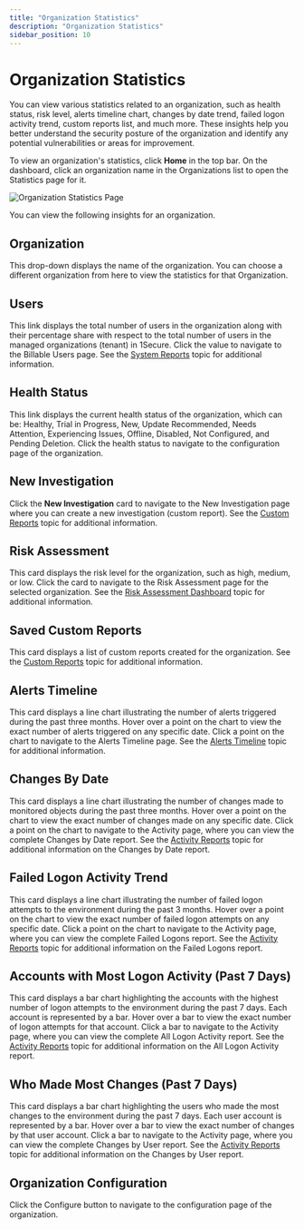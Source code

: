 ```yaml
---
title: "Organization Statistics"
description: "Organization Statistics"
sidebar_position: 10
---
```


# Organization Statistics

You can view various statistics related to an organization, such as health status, risk level,
alerts timeline chart, changes by date trend, failed logon activity trend, custom reports list, and
much more. These insights help you better understand the security posture of the organization and
identify any potential vulnerabilities or areas for improvement.

To view an organization's statistics, click **Home** in the top bar. On the dashboard, click an
organization name in the Organizations list to open the Statistics page for it.

![Organization Statistics Page](/img/product_docs/1secure/admin/dashboard/organizationstatistics.webp)

You can view the following insights for an organization.

## Organization

This drop-down displays the name of the organization. You can choose a different organization from
here to view the statistics for that Organization.

## Users

This link displays the total number of users in the organization along with their percentage share
with respect to the total number of users in the managed organizations (tenant) in 1Secure. Click
the value to navigate to the Billable Users page. See the
[System Reports](/docs/1secure/admin/searchandreports/system.md) topic for additional information.

## Health Status

This link displays the current health status of the organization, which can be: Healthy, Trial in
Progress, New, Update Recommended, Needs Attention, Experiencing Issues, Offline, Disabled, Not
Configured, and Pending Deletion. Click the health status to navigate to the configuration page of
the organization.

## New Investigation

Click the **New Investigation** card to navigate to the New Investigation page where you can create
a new investigation (custom report). See the [ Custom Reports](/docs/1secure/admin/searchandreports/customreports.md)
topic for additional information.

## Risk Assessment

This card displays the risk level for the organization, such as high, medium, or low. Click the card
to navigate to the Risk Assessment page for the selected organization. See the
[Risk Assessment Dashboard](/docs/1secure/admin/riskprofiles/riskassessmentdashboard.md) topic for additional
information.

## Saved Custom Reports

This card displays a list of custom reports created for the organization. See the
[ Custom Reports](/docs/1secure/admin/searchandreports/customreports.md) topic for additional information.

## Alerts Timeline

This card displays a line chart illustrating the number of alerts triggered during the past three
months. Hover over a point on the chart to view the exact number of alerts triggered on any specific
date. Click a point on the chart to navigate to the Alerts Timeline page. See the
[Alerts Timeline](/docs/1secure/admin/dashboard/alertstimeline.md) topic for additional information.

## Changes By Date

This card displays a line chart illustrating the number of changes made to monitored objects during
the past three months. Hover over a point on the chart to view the exact number of changes made on
any specific date. Click a point on the chart to navigate to the Activity page, where you can view
the complete Changes by Date report. See the [Activity Reports](/docs/1secure/admin/searchandreports/activity.md)
topic for additional information on the Changes by Date report.

## Failed Logon Activity Trend

This card displays a line chart illustrating the number of failed logon attempts to the environment
during the past 3 months. Hover over a point on the chart to view the exact number of failed logon
attempts on any specific date. Click a point on the chart to navigate to the Activity page, where
you can view the complete Failed Logons report. See the
[Activity Reports](/docs/1secure/admin/searchandreports/activity.md) topic for additional information on the Failed
Logons report.

## Accounts with Most Logon Activity (Past 7 Days)

This card displays a bar chart highlighting the accounts with the highest number of logon attempts
to the environment during the past 7 days. Each account is represented by a bar. Hover over a bar to
view the exact number of logon attempts for that account. Click a bar to navigate to the Activity
page, where you can view the complete All Logon Activity report. See the
[Activity Reports](/docs/1secure/admin/searchandreports/activity.md) topic for additional information on the All
Logon Activity report.

## Who Made Most Changes (Past 7 Days)

This card displays a bar chart highlighting the users who made the most changes to the environment
during the past 7 days. Each user account is represented by a bar. Hover over a bar to view the
exact number of changes by that user account. Click a bar to navigate to the Activity page, where
you can view the complete Changes by User report. See the
[Activity Reports](/docs/1secure/admin/searchandreports/activity.md) topic for additional information on the Changes
by User report.

## Organization Configuration

Click the Configure button to navigate to the configuration page of the organization.
